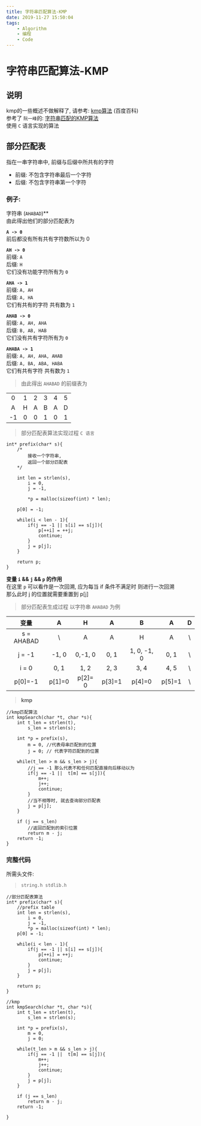 ```yaml
---
title: 字符串匹配算法-KMP
date: 2019-11-27 15:50:04
tags: 
    - Algorithm
    - 编程
    - Code
---
```


# 字符串匹配算法-KMP

## 说明  
kmp的一些概述不做解释了, 请参考:  [kmp算法](https://baike.baidu.com/item/kmp%E7%AE%97%E6%B3%95/10951804?fr=aladdin) (百度百科)  
参考了 `阮一峰`的: [字符串匹配的KMP算法](http://www.ruanyifeng.com/blog/2013/05/Knuth%E2%80%93Morris%E2%80%93Pratt_algorithm.html)  
使用 `C` 语言实现的算法  

## 部分匹配表
指在一串字符串中, 前缀与后缀中所共有的字符  
- 前缀: 不包含字符串最后一个字符  
- 后缀: 不包含字符串第一个字符  

### 例子:  
字符串 (`AHABAD`)**  
由此得出他们的部分匹配表为  

**`A -> 0`**  
    前后都没有所有共有字符数所以为 0  

**`AH -> 0`**  
    前缀: `A`  
    后缀: `H`  
    它们没有功能字符所有为 `0`  

**`AHA -> 1`**  
    前缀: `A, AH`  
    后缀: `A, HA`  
    它们有共有的字符 共有数为 `1`  

**`AHAB -> 0`**  
    前缀: `A, AH, AHA`  
    后缀: `B, AB, HAB`  
    它们没有共有字符所有为 `0`  

**`AHABA -> 1`**  
    前缀: `A, AH, AHA, AHAB`  
    后缀: `A, BA, ABA, HABA`  
    它们有共有字符 共有数为 `1`  

> 由此得出 `AHABAD` 的前缀表为

| | | | | | |
|  :----:  | :----:  | :----: | :----: | :----: | :----: |
|0|1|2|3|4|5|
|A|H|A|B|A|D|
|-1|0|0|1|0|1|

> 部分匹配表算法实现过程 `C 语言`  

```
int* prefix(char* s){
    /*
        接收一个字符串,
        返回一个部分匹配表  
    */

    int len = strlen(s),
        i = 0,
        j = -1, 

        *p = malloc(sizeof(int) * len);

    p[0] = -1;

    while(i < len - 1){
        if(j == -1 || s[i] == s[j]){
            p[++i] = ++j;
            continue;
        }
        j = p[j];
    }

    return p;
}
```

**变量 `i` && `j` && `p` 的作用**  
    在这里 `p` 可以看作是一次回溯,
    应为每当 if 条件不满足时 则进行一次回溯  
    那么此时 j 的位置就需要重置到 p[j]

> 部分匹配表生成过程 以字符串 `AHABAD` 为例

|变量                |A            |H              |A               |B           |A           |D  
|:----:              |:----:       | :----:       |  :----:          | :----:     | :----:     | :----:  
|s = AHABAD          |\            |A             |A                |H           |A           |\  
|j = -1              |-1, 0        |0,-1, 0       |0, 1             |1, 0, -1, 0 |0, 1        | \  
|i = 0               |0, 1         |1, 2          |2, 3             |3, 4        |4, 5        | \  
|p[0]=-1        |p[1]=0  |p[2]= 0  |p[3]=1       |p[4]=0  |p[5]=1 | \

> **kmp**  
```
//kmp匹配算法
int kmpSearch(char *t, char *s){
    int t_len = strlen(t), 
        s_len = strlen(s);

    int *p = prefix(s), 
        m = 0, //代表母串匹配到的位置
        j = 0; // 代表字符匹配到的位置

    while(t_len > m && s_len > j){
        //j == -1 那么代表不和任何匹配直接向后移动以为
        if(j == -1 ||  t[m] == s[j]){
            m++;
            j++;
            continue;
        }
        //当不相等时, 就去查询部分匹配表
        j = p[j];
    }

    if (j == s_len)
        //返回匹配到的索引位置
        return m - j;
    return -1;
}
```

### 完整代码
所需头文件:  
> `string.h stdlib.h`  
```
//部分匹配表算法
int* prefix(char* s){
    //prefix table
    int len = strlen(s),
        i = 0,
        j = -1,
        *p = malloc(sizeof(int) * len);
    p[0] = -1;

    while(i < len - 1){
        if(j == -1 || s[i] == s[j]){
            p[++i] = ++j;
            continue;
        }
        j = p[j];
    }

    return p;
}

//kmp
int kmpSearch(char *t, char *s){
    int t_len = strlen(t), 
        s_len = strlen(s);

    int *p = prefix(s), 
        m = 0,
        j = 0;

    while(t_len > m && s_len > j){
        if(j == -1 ||  t[m] == s[j]){
            m++;
            j++;
            continue;
        }
        j = p[j];
    }

    if (j == s_len)
        return m - j;
    return -1;

}
```